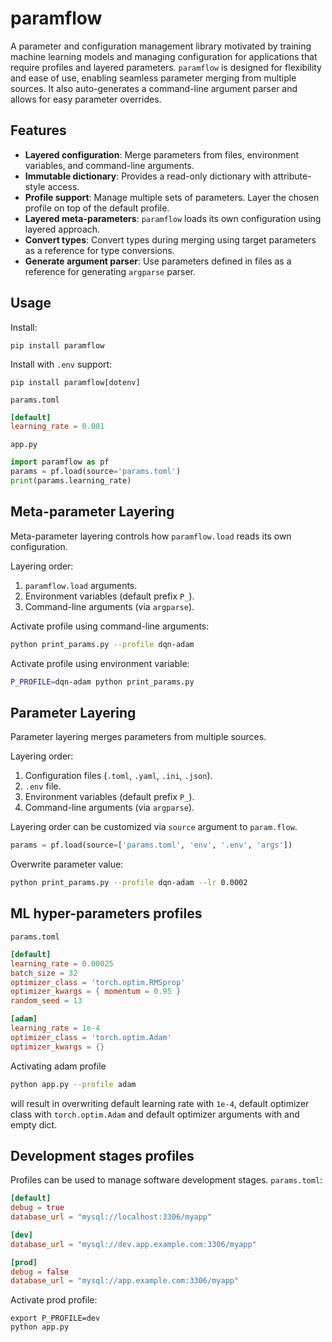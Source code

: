 # paramflow
A parameter and configuration management library motivated by training machine learning models
and managing configuration for applications that require profiles and layered parameters.
```paramflow``` is designed for flexibility and ease of use, enabling seamless parameter merging
from multiple sources. It also auto-generates a command-line argument parser and allows for
easy parameter overrides.

## Features
- **Layered configuration**: Merge parameters from files, environment variables, and command-line arguments.
- **Immutable dictionary**: Provides a read-only dictionary with attribute-style access.
- **Profile support**: Manage multiple sets of parameters. Layer the chosen profile on top of the default profile.
- **Layered meta-parameters**: ```paramflow``` loads its own configuration using layered approach.
- **Convert types**: Convert types during merging using target parameters as a reference for type conversions.
- **Generate argument parser**: Use parameters defined in files as a reference for generating ```argparse``` parser.

## Usage
Install:
```shell
pip install paramflow
```
Install with ```.env``` support:
```shell
pip install paramflow[dotenv]
```

```params.toml```
```toml
[default]
learning_rate = 0.001
```

```app.py```
```python
import paramflow as pf
params = pf.load(source='params.toml')
print(params.learning_rate)
```

## Meta-parameter Layering
Meta-parameter layering controls how ```paramflow.load``` reads its own configuration.

Layering order:
1. ```paramflow.load``` arguments.
2. Environment variables (default prefix ```P_```).
3. Command-line arguments (via ```argparse```).

Activate profile using command-line arguments:
```bash
python print_params.py --profile dqn-adam
```
Activate profile using environment variable:
```bash
P_PROFILE=dqn-adam python print_params.py
```

## Parameter Layering
Parameter layering merges parameters from multiple sources.

Layering order:
1. Configuration files (```.toml```, ```.yaml```, ```.ini```, ```.json```).
2. ```.env``` file.
3. Environment variables (default prefix ```P_```).
4. Command-line arguments (via ```argparse```).

Layering order can be customized via ```source``` argument to ```param.flow```.
```python
params = pf.load(source=['params.toml', 'env', '.env', 'args'])
```
 
Overwrite parameter value:
```bash
python print_params.py --profile dqn-adam --lr 0.0002
```

## ML hyper-parameters profiles
```params.toml```
```toml
[default]
learning_rate = 0.00025
batch_size = 32
optimizer_class = 'torch.optim.RMSprop'
optimizer_kwargs = { momentum = 0.95 }
random_seed = 13

[adam]
learning_rate = 1e-4
optimizer_class = 'torch.optim.Adam'
optimizer_kwargs = {}
```
Activating adam profile
```bash
python app.py --profile adam
```
will result in overwriting default learning rate with ```1e-4```, default optimizer class with ```torch.optim.Adam```
and default optimizer arguments with and empty dict.

## Development stages profiles
Profiles can be used to manage software development stages.
```params.toml```:
```toml
[default]
debug = true
database_url = "mysql://localhost:3306/myapp"

[dev]
database_url = "mysql://dev.app.example.com:3306/myapp"

[prod]
debug = false
database_url = "mysql://app.example.com:3306/myapp"
```
Activate prod profile:
```shell
export P_PROFILE=dev
python app.py
```
